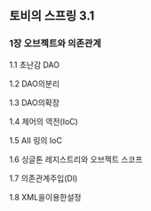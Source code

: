 ## 토비의 스프링 3.1


### 1장 오브젝트와 의존관계
1.1 초난감 DAO

1.2 DAO의분리

1.3 DAO의확장

1.4 제어의 역전(IoC)

1.5 AII 링의 IoC

1.6 싱글톤 레지스트리와 오브젝트 스코프

1.7 의존관계주입(DI)

1.8 XML을이용한설정
